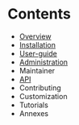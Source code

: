 # Contents

* [Overview](overview/index.md)
* [Installation](install-guide/index.md)
* [User-guide](user-guide/index.md)
* [Administration](administor-guide/index.md)
* Maintainer
* [API](api/index.md)
* Contributing
* Customization
* Tutorials
* Annexes
